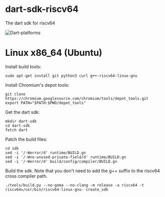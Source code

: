 # dart-sdk-riscv64
The dart sdk for riscv64

![Dart-platforms](https://user-images.githubusercontent.com/58103738/205509126-c0d3ba61-dbae-4bdb-b8d8-39230479c999.svg)


# Linux x86_64 (Ubuntu)

Install build tools:

```
sudo apt-get install git python3 curl g++-riscv64-linux-gnu
```

Install Chromium's depot tools:

```
git clone https://chromium.googlesource.com/chromium/tools/depot_tools.git
export PATH="$PATH:$PWD/depot_tools"
```

Get the dart sdk:

```
mkdir dart-sdk
cd dart-sdk
fetch dart
```


Patch the build files:

```
cd sdk
sed -i '/-Werror/d' runtime/BUILD.gn
sed -i '/-Wno-unused-private-field/d' runtime/BUILD.gn
sed -i '/-Werror/d' build/config/compiler/BUILD.gn
```

Build the sdk. Note that you don't need to add the g++ suffix to the riscv64 cross compiler path.

```
./tools/build.py --no-goma --no-clang -m release -a riscv64 -t riscv64=/usr/bin/riscv64-linux-gnu- create_sdk
```
